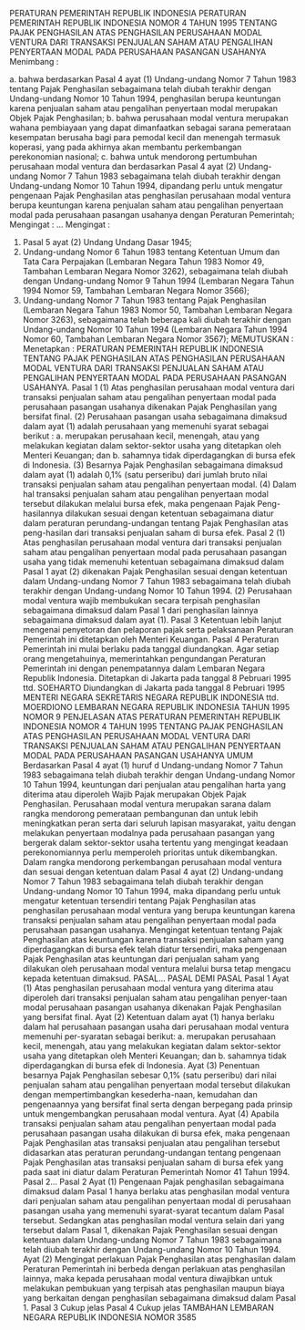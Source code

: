  PERATURAN PEMERINTAH REPUBLIK INDONESIA PERATURAN PEMERINTAH REPUBLIK INDONESIA NOMOR 4 TAHUN 1995 TENTANG PAJAK PENGHASILAN ATAS PENGHASILAN PERUSAHAAN MODAL VENTURA DARI TRANSAKSI PENJUALAN SAHAM ATAU PENGALIHAN PENYERTAAN MODAL PADA PERUSAHAAN PASANGAN USAHANYA
Menimbang :

a. bahwa berdasarkan Pasal 4 ayat (1) Undang-undang Nomor 7 Tahun 1983 tentang Pajak Penghasilan sebagaimana telah diubah terakhir dengan Undang-undang Nomor 10 Tahun 1994, penghasilan berupa keuntungan karena penjualan saham atau pengalihan penyertaan modal merupakan Objek Pajak Penghasilan;
b. bahwa perusahaan modal ventura merupakan wahana pembiayaan yang dapat dimanfaatkan sebagai sarana pemerataan kesempatan berusaha bagi para pemodal kecil dan menengah termasuk koperasi, yang pada akhirnya akan membantu perkembangan perekonomian nasional;
c. bahwa untuk mendorong pertumbuhan perusahaan modal ventura dan berdasarkan Pasal 4 ayat (2) Undang-undang Nomor 7 Tahun 1983 sebagaimana telah diubah terakhir dengan Undang-undang Nomor 10 Tahun 1994, dipandang perlu untuk mengatur pengenaan Pajak Penghasilan atas penghasilan perusahaan modal ventura berupa keuntungan karena penjualan saham atau pengalihan penyertaan modal pada perusahaan pasangan usahanya dengan Peraturan Pemerintah;
Mengingat :
 …
Mengingat :

1. Pasal 5 ayat (2) Undang Undang Dasar 1945;
2. Undang-undang Nomor 6 Tahun 1983 tentang Ketentuan Umum dan Tata Cara Perpajakan (Lembaran Negara Tahun 1983 Nomor 49, Tambahan Lembaran Negara Nomor 3262), sebagaimana telah diubah dengan Undang-undang Nomor 9 Tahun 1994 (Lembaran Negara Tahun 1994 Nomor 59, Tambahan Lembaran Negara Nomor 3566);
3. Undang-undang Nomor 7 Tahun 1983 tentang Pajak Penghasilan (Lembaran Negara Tahun 1983 Nomor 50, Tambahan Lembaran Negara Nomor 3263), sebagaimana telah beberapa kali diubah terakhir dengan Undang-undang Nomor 10 Tahun 1994 (Lembaran Negara Tahun 1994 Nomor 60, Tambahan Lembaran Negara Nomor 3567);
MEMUTUSKAN :
 Menetapkan : PERATURAN PEMERINTAH REPUBLIK INDONESIA TENTANG PAJAK PENGHASILAN ATAS PENGHASILAN PERUSAHAAN MODAL VENTURA DARI TRANSAKSI PENJUALAN SAHAM ATAU PENGALIHAN PENYERTAAN MODAL PADA PERUSAHAAN PASANGAN USAHANYA.
Pasal 1
(1) Atas penghasilan perusahaan modal ventura dari transaksi penjualan saham atau pengalihan penyertaan modal pada perusahaan pasangan usahanya dikenakan Pajak Penghasilan yang bersifat final.
(2) Perusahaan pasangan usaha sebagaimana dimaksud dalam ayat (1) adalah perusahaan yang memenuhi syarat sebagai berikut :
a. merupakan perusahaan kecil, menengah, atau yang melakukan kegiatan dalam sektor-sektor usaha yang ditetapkan oleh Menteri Keuangan; dan
b. sahamnya tidak diperdagangkan di bursa efek di Indonesia.
(3) Besarnya Pajak Penghasilan sebagaimana dimaksud dalam ayat (1) adalah 0,1% (satu perseribu) dari jumlah bruto nilai transaksi penjualan saham atau pengalihan penyertaan modal.
(4) Dalam hal transaksi penjualan saham atau pengalihan penyertaan modal tersebut dilakukan melalui bursa efek, maka pengenaan Pajak Peng-hasilannya dilakukan sesuai dengan ketentuan sebagaimana diatur dalam peraturan perundang-undangan tentang Pajak Penghasilan atas peng-hasilan dari transaksi penjualan saham di bursa efek.
Pasal 2
(1) Atas penghasilan perusahaan modal ventura dari transaksi penjualan saham atau pengalihan penyertaan modal pada perusahaan pasangan usaha yang tidak memenuhi ketentuan sebagaimana dimaksud dalam Pasal 1 ayat (2) dikenakan Pajak Penghasilan sesuai dengan ketentuan dalam Undang-undang Nomor 7 Tahun 1983 sebagaimana telah diubah terakhir dengan Undang-undang Nomor 10 Tahun 1994.
(2) Perusahaan modal ventura wajib membukukan secara terpisah penghasilan sebagaimana dimaksud dalam Pasal 1 dari penghasilan lainnya sebagaimana dimaksud dalam ayat (1).
Pasal 3
Ketentuan lebih lanjut mengenai penyetoran dan pelaporan pajak serta pelaksanaan Peraturan Pemerintah ini ditetapkan oleh Menteri Keuangan.
Pasal 4
Peraturan Pemerintah ini mulai berlaku pada tanggal diundangkan.
Agar setiap orang mengetahuinya, memerintahkan pengundangan Peraturan Pemerintah ini dengan penempatannya dalam Lembaran Negara Republik Indonesia. Ditetapkan di Jakarta pada tanggal 8 Pebruari 1995 ttd. SOEHARTO Diundangkan di Jakarta pada tanggal 8 Pebruari 1995 MENTERI NEGARA SEKRETARIS NEGARA REPUBLIK INDONESIA ttd. MOERDIONO LEMBARAN NEGARA REPUBLIK INDONESIA TAHUN 1995 NOMOR 9 PENJELASAN ATAS PERATURAN PEMERINTAH REPUBLIK INDONESIA NOMOR 4 TAHUN 1995 TENTANG PAJAK PENGHASILAN ATAS PENGHASILAN PERUSAHAAN MODAL VENTURA DARI TRANSAKSI PENJUALAN SAHAM ATAU PENGALIHAN PENYERTAAN MODAL PADA PERUSAHAAN PASANGAN USAHANYA UMUM Berdasarkan Pasal 4 ayat (1) huruf d Undang-undang Nomor 7 Tahun 1983 sebagaimana telah diubah terakhir dengan Undang-undang Nomor 10 Tahun 1994, keuntungan dari penjualan atau pengalihan harta yang diterima atau diperoleh Wajib Pajak merupakan Objek Pajak Penghasilan. Perusahaan modal ventura merupakan sarana dalam rangka mendorong pemerataan pembangunan dan untuk lebih meningkatkan peran serta dari seluruh lapisan masyarakat, yaitu dengan melakukan penyertaan modalnya pada perusahaan pasangan yang bergerak dalam sektor-sektor usaha tertentu yang mengingat keadaan perekonomiannya perlu memperoleh prioritas untuk dikembangkan. Dalam rangka mendorong perkembangan perusahaan modal ventura dan sesuai dengan ketentuan dalam Pasal 4 ayat (2) Undang-undang Nomor 7 Tahun 1983 sebagaimana telah diubah terakhir dengan Undang-undang Nomor 10 Tahun 1994, maka dipandang perlu untuk mengatur ketentuan tersendiri tentang Pajak Penghasilan atas penghasilan perusahaan modal ventura yang berupa keuntungan karena transaksi penjualan saham atau pengalihan penyertaan modal pada perusahaan pasangan usahanya. Mengingat ketentuan tentang Pajak Penghasilan atas keuntungan karena transaksi penjualan saham yang diperdagangkan di bursa efek telah diatur tersendiri, maka pengenaan Pajak Penghasilan atas keuntungan dari penjualan saham yang dilakukan oleh perusahaan modal ventura melalui bursa tetap mengacu kepada ketentuan dimaksud. PASAL… PASAL DEMI PASAL
Pasal 1
Ayat (1) Atas penghasilan perusahaan modal ventura yang diterima atau diperoleh dari transaksi penjualan saham atau pengalihan penyer-taan modal perusahaan pasangan usahanya dikenakan Pajak Penghasilan yang bersifat final. Ayat (2) Ketentuan dalam ayat (1) hanya berlaku dalam hal perusahaan pasangan usaha dari perusahaan modal ventura memenuhi per-syaratan sebagai berikut:
a. merupakan perusahaan kecil, menengah, atau yang melakukan kegiatan dalam sektor-sektor usaha yang ditetapkan oleh Menteri Keuangan; dan
b. sahamnya tidak diperdagangkan di bursa efek di Indonesia. Ayat (3) Penentuan besarnya Pajak Penghasilan sebesar 0,1% (satu perseribu) dari nilai penjualan saham atau pengalihan penyertaan modal tersebut dilakukan dengan mempertimbangkan kesederha-naan, kemudahan dan pengenaannya yang bersifat final serta dengan berpegang pada prinsip untuk mengembangkan perusahaan modal ventura. Ayat (4) Apabila transaksi penjualan saham atau pengalihan penyertaan modal pada perusahaan pasangan usaha dilakukan di bursa efek, maka pengenaan Pajak Penghasilan atas transaksi penjualan atau pengalihan tersebut didasarkan atas peraturan perundang-undangan tentang pengenaan Pajak Penghasilan atas transaksi penjualan saham di bursa efek yang pada saat ini diatur dalam Peraturan Pemerintah Nomor 41 Tahun 1994. Pasal 2…
Pasal 2
Ayat (1) Pengenaan Pajak penghasilan sebagaimana dimaksud dalam Pasal 1 hanya berlaku atas penghasilan modal ventura dari penjualan saham atau pengalihan penyertaan modal di perusahaan pasangan usaha yang memenuhi syarat-syarat tecantum dalam Pasal tersebut. Sedangkan atas penghasilan modal ventura selain dari yang tersebut dalam Pasal 1, dikenakan Pajak Penghasilan sesuai dengan ketentuan dalam Undang-undang Nomor 7 Tahun 1983 sebagaimana telah diubah terakhir dengan Undang-undang Nomor 10 Tahun 1994. Ayat (2) Mengingat perlakuan Pajak Penghasilan atas penghasilan dalam Peraturan Pemerintah ini berbeda dengan perlakuan atas penghasilan lainnya, maka kepada perusahaan modal ventura diwajibkan untuk melakukan pembukuan yang terpisah atas penghasilan maupun biaya yang berkaitan dengan penghasilan sebagaimana dimaksud dalam Pasal 1.
Pasal 3
Cukup jelas
Pasal 4
Cukup jelas TAMBAHAN LEMBARAN NEGARA REPUBLIK INDONESIA NOMOR 3585